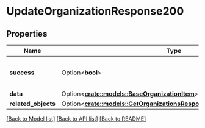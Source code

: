 # UpdateOrganizationResponse200

## Properties

Name | Type | Description | Notes
------------ | ------------- | ------------- | -------------
**success** | Option<**bool**> | If the response is successful or not | [optional]
**data** | Option<[**crate::models::BaseOrganizationItem**](baseOrganizationItem.md)> |  | [optional]
**related_objects** | Option<[**crate::models::GetOrganizationsResponse200AllOfRelatedObjects**](getOrganizationsResponse200_allOf_related_objects.md)> |  | [optional]

[[Back to Model list]](../README.md#documentation-for-models) [[Back to API list]](../README.md#documentation-for-api-endpoints) [[Back to README]](../README.md)


